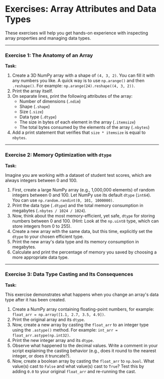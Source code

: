 # Exercises: Array Attributes and Data Types

These exercises will help you get hands-on experience with inspecting array properties and managing data types.

---

### Exercise 1: The Anatomy of an Array

**Task:**

1.  Create a 3D NumPy array with a shape of `(4, 3, 2)`. You can fill it with any numbers you like. A quick way is to use `np.arange()` and then `.reshape()`. For example: `np.arange(24).reshape((4, 3, 2))`.
2.  Print the array itself.
3.  On separate lines, print the following attributes of the array:
    *   Number of dimensions (`.ndim`)
    *   Shape (`.shape`)
    *   Size (`.size`)
    *   Data type (`.dtype`)
    *   The size in bytes of each element in the array (`.itemsize`)
    *   The total bytes consumed by the elements of the array (`.nbytes`)
4.  Add a print statement that verifies that `size * itemsize` is equal to `nbytes`.

---

### Exercise 2: Memory Optimization with `dtype`

**Task:**

Imagine you are working with a dataset of student test scores, which are always integers between 0 and 100.

1.  First, create a large NumPy array (e.g., 1,000,000 elements) of random integers between 0 and 100. Let NumPy use its default `dtype` (`int64`). You can use `np.random.randint(0, 101, 1000000)`.
2.  Print the data type (`.dtype`) and the total memory consumption in megabytes (`.nbytes / 1024 / 1024`).
3.  Now, think about the most memory-efficient, yet safe, `dtype` for storing numbers between 0 and 100. (Hint: Look at the `np.uint8` type, which can store integers from 0 to 255).
4.  Create a new array with the same data, but this time, explicitly set the `dtype` to your chosen efficient type.
5.  Print the new array's data type and its memory consumption in megabytes.
6.  Calculate and print the percentage of memory you saved by choosing a more appropriate data type.

---

### Exercise 3: Data Type Casting and Its Consequences

**Task:**

This exercise demonstrates what happens when you change an array's data type after it has been created.

1.  Create a NumPy array containing floating-point numbers, for example: `float_arr = np.array([1.1, 2.7, 3.5, 4.9])`.
2.  Print the original array and its `dtype`.
3.  Now, create a new array by casting the `float_arr` to an integer type using the `.astype()` method. For example: `int_arr = float_arr.astype(np.int32)`.
4.  Print the new integer array and its `dtype`.
5.  Observe what happened to the decimal values. Write a comment in your script explaining the casting behavior (e.g., does it round to the nearest integer, or does it truncate?).
6.  Now, create a boolean array by casting the `float_arr` to `np.bool`. What value(s) cast to `False` and what value(s) cast to `True`? Test this by adding `0.0` to your original `float_arr` and re-running the cast.
